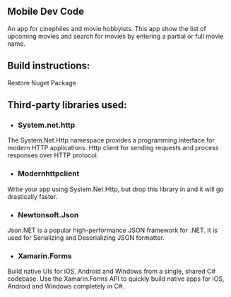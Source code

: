 ## Mobile Dev Code
An app for cinephiles and movie hobbyists.  This app show the list of upcoming movies and 
search for movies by entering a partial or full movie name.

## Build instructions:
Restore Nuget Package

## Third-party libraries used:

* ### System.net.http 

The System.Net.Http namespace provides a programming interface for modern HTTP applications.
Http client for sending requests and process responses over HTTP protocol.

* ### Modernhttpclient 

Write your app using System.Net.Http, but drop this library in and it will go drastically faster.

* ### Newtonsoft.Json

Json.NET is a popular high-performance JSON framework for .NET. It is used for Serializing and Deserializing JSON formatter.

* ### Xamarin.Forms

Build native UIs for iOS, Android and Windows from a single, shared C# codebase.
Use the Xamarin.Forms API to quickly build native apps for iOS, Android and Windows completely in C#.
